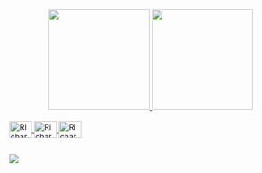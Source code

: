 <div align="center">
  <a href="https://github.com/richardoliveira96">
  <img height="180em" src="https://github-readme-stats.vercel.app/api?username=richardoliveira96&show_icons=true&theme=dark&include_all_commits=true&count_private=true"/>
  <img height="180em" src="https://github-readme-stats.vercel.app/api/top-langs/?username=richardoliveira96&layout=compact&langs_count=7&theme=dark"/>
</div>

<div style="display: inline_block"><br>
  <img align="center" alt="RIchard-py" height="30" width="40" src="https://cdn.jsdelivr.net/gh/devicons/devicon/icons/python/python-original.svg">
  <img align="center" alt="Richard-Tf" height="30" width="40" src="https://cdn.jsdelivr.net/gh/devicons/devicon/icons/terraform/terraform-original.svg">
  <img align="center" alt="Richard-sh" height="30" width="40" src="https://raw.githubusercontent.com/jmnote/z-icons/master/svg/bash.svg">
 </div>
  
  ##
 
<div> 
  <a href="https://www.linkedin.com/in/richard-alves-918474b1" target="_blank"><img src="https://img.shields.io/badge/-LinkedIn-%230077B5?style=for-the-badge&logo=linkedin&logoColor=white" target="_blank"></a> 
</div>

